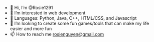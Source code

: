 - 👋 Hi, I’m @Rosie1291
- 👀 I’m interested in web development
- 🌱 Languages: Python, Java, C++, HTML/CSS, and Javascript
- 💞️ I’m looking to create some fun games/tools that can make my life easier and more fun
- 📫 How to reach me rosienguyen@gmail.com

<!---
Rosie1291/Rosie1291 is a ✨ special ✨ repository because its `README.md` (this file) appears on your GitHub profile.
You can click the Preview link to take a look at your changes.
--->
